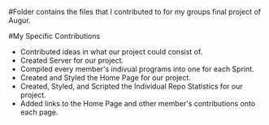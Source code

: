 #Folder contains the files that I contributed to for my groups final project of Augur.

#My Specific Contributions
- Contributed ideas in what our project could consist of.
- Created Server for our project.
- Compiled every member's indivual programs into one for each Sprint.
- Created and Styled the Home Page for our project.
- Created, Styled, and Scripted the Individual Repo Statistics for our project.
- Added links to the Home Page and other member's contributions onto each page.
